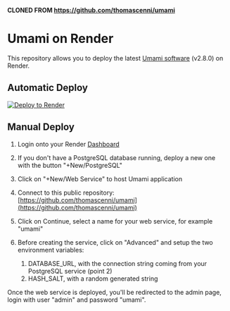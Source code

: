 **CLONED FROM https://github.com/thomascenni/umami**



# Umami on Render

This repository allows you to deploy the latest <a href="https://umami.is/" target="_blank">Umami software</a> (v2.8.0) on Render.

## Automatic Deploy
[![Deploy to Render](https://render.com/images/deploy-to-render-button.svg)](https://render.com/deploy?repo=https://github.com/thomascenni/umami)


## Manual Deploy

1. Login onto your Render [Dashboard](https://dashboard.render.com/)

2. If you don't have a PostgreSQL database running, deploy a new one with the button "+New/PostgreSQL" 

3. Click on "+New/Web Service" to host Umami application

4. Connect to this public repository: [https://github.com/thomascenni/umami](https://github.com/thomascenni/umami)

5. Click on Continue, select a name for your web service, for example "umami"

6. Before creating the service, click on "Advanced" and setup the two environment variables:
   
   1. DATABASE_URL, with the connection string coming from your PostgreSQL service (point 2)
   2. HASH_SALT, with a random generated string


Once the web service is deployed, you'll be redirected to the admin page, login with user "admin" and password "umami".
